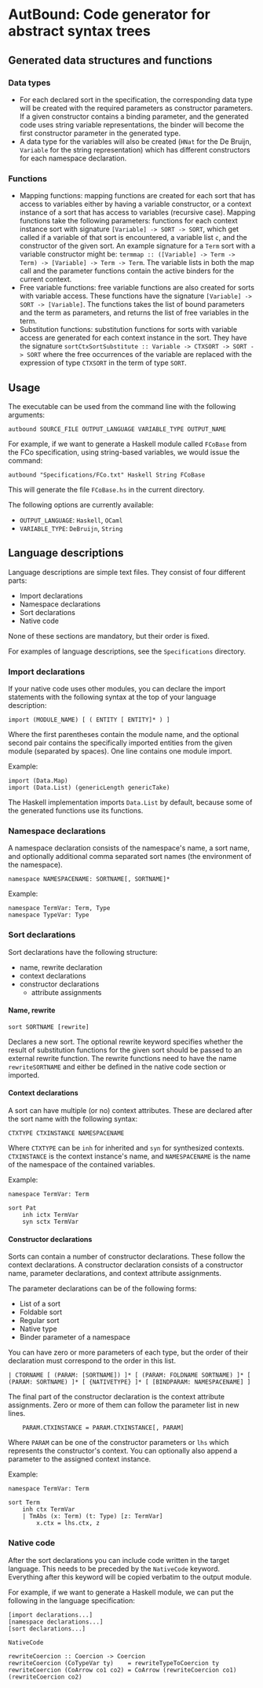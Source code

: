 # AutBound: Code generator for abstract syntax trees

## Generated data structures and functions

### Data types

- For each declared sort in the specification, the corresponding data type will
  be created with the required parameters as constructor parameters. If a given
  constructor contains a binding parameter, and the generated code uses string
  variable representations, the binder will become the first constructor
  parameter in the generated type.
- A data type for the variables will also be created (`HNat` for the De Bruijn,
  `Variable` for the string representation) which has different constructors for
  each namespace declaration.

### Functions

- Mapping functions: mapping functions are created for each sort that has access
  to variables either by having a variable constructor, or a context instance of
  a sort that has access to variables (recursive case). Mapping functions take
  the following parameters: functions for each context instance sort with
  signature `[Variable] -> SORT -> SORT`, which get called if a variable of that
  sort is encountered, a variable list `c`, and the constructor of the given
  sort. An example signature for a `Term` sort with a variable constructor might
  be: `termmap :: ([Variable] -> Term -> Term) -> [Variable] -> Term -> Term`.
  The variable lists in both the map call and the parameter functions contain
  the active binders for the current context.
- Free variable functions: free variable functions are also created for sorts
  with variable access. These functions have the signature
  `[Variable] -> SORT -> [Variable]`. The functions takes the list of bound
  parameters and the term as parameters, and returns the list of free variables
  in the term.
- Substitution functions: substitution functions for sorts with variable access
  are generated for each context instance in the sort. They have the signature
  `sortCtxSortSubstitute :: Variable -> CTXSORT -> SORT -> SORT` where the free
  occurrences of the variable are replaced with the expression of type `CTXSORT`
  in the term of type `SORT`.

## Usage

The executable can be used from the command line with the following arguments:

```
autbound SOURCE_FILE OUTPUT_LANGUAGE VARIABLE_TYPE OUTPUT_NAME
```

For example, if we want to generate a Haskell module called `FCoBase` from the
FCo specification, using string-based variables, we would issue the command:

```
autbound "Specifications/FCo.txt" Haskell String FCoBase
```

This will generate the file `FCoBase.hs` in the current directory.

The following options are currently available:
- `OUTPUT_LANGUAGE`: `Haskell`, `OCaml`
- `VARIABLE_TYPE`: `DeBruijn`, `String`

## Language descriptions

Language descriptions are simple text files. They consist of four different
parts:

- Import declarations
- Namespace declarations
- Sort declarations
- Native code

None of these sections are mandatory, but their order is fixed.

For examples of language descriptions, see the `Specifications` directory.

### Import declarations

If your native code uses other modules, you can declare the import statements
with the following syntax at the top of your language description:

```
import (MODULE_NAME) [ ( ENTITY [ ENTITY]* ) ]
```

Where the first parentheses contain the module name, and the optional second
pair contains the specifically imported entities from the given module
(separated by spaces). One line contains one module import.

Example:

```
import (Data.Map)
import (Data.List) (genericLength genericTake)
```

The Haskell implementation imports `Data.List` by default, because some of the
generated functions use its functions.

### Namespace declarations

A namespace declaration consists of the namespace's name, a sort name, and
optionally additional comma separated sort names (the environment of the
namespace).

```
namespace NAMESPACENAME: SORTNAME[, SORTNAME]*
```

Example:
```
namespace TermVar: Term, Type
namespace TypeVar: Type
```

### Sort declarations

Sort declarations have the following structure:

- name, rewrite declaration
- context declarations
- constructor declarations
    + attribute assignments

#### Name, rewrite

```
sort SORTNAME [rewrite]
```

Declares a new sort. The optional rewrite keyword specifies whether the result
of substitution functions for the given sort should be passed to an external
rewrite function. The rewrite functions need to have the name `rewriteSORTNAME`
and either be defined in the native code section or imported.

#### Context declarations

A sort can have multiple (or no) context attributes. These are declared after
the sort name with the following syntax:

```
CTXTYPE CTXINSTANCE NAMESPACENAME
```

Where `CTXTYPE` can be `inh` for inherited and `syn` for synthesized contexts.
`CTXINSTANCE` is the context instance's name, and `NAMESPACENAME` is the name
of the namespace of the contained variables.

Example:
```
namespace TermVar: Term

sort Pat
    inh ictx TermVar
    syn sctx TermVar
```

#### Constructor declarations

Sorts can contain a number of constructor declarations. These follow the context
declarations. A constructor declaration consists of a constructor name,
parameter declarations, and context attribute assignments.

The parameter declarations can be of the following forms:
- List of a sort
- Foldable sort
- Regular sort
- Native type
- Binder parameter of a namespace

You can have zero or more parameters of each type, but the order of their
declaration must correspond to the order in this list.

```
| CTORNAME [ (PARAM: [SORTNAME]) ]* [ (PARAM: FOLDNAME SORTNAME) ]* [ (PARAM: SORTNAME) ]* [ {NATIVETYPE} ]* [ [BINDPARAM: NAMESPACENAME] ]
```

The final part of the constructor declaration is the context attribute
assignments. Zero or more of them can follow the parameter list in new lines.

```
    PARAM.CTXINSTANCE = PARAM.CTXINSTANCE[, PARAM]
```

Where `PARAM` can be one of the constructor parameters or `lhs` which represents
the constructor's context. You can optionally also append a parameter to the
assigned context instance.

Example:

```
namespace TermVar: Term

sort Term
    inh ctx TermVar
    | TmAbs (x: Term) (t: Type) [z: TermVar]
        x.ctx = lhs.ctx, z
```

### Native code

After the sort declarations you can include code written in the target language.
This needs to be preceded by the `NativeCode` keyword. Everything after this
keyword will be copied verbatim to the output module.

For example, if we want to generate a Haskell module, we can put the following
in the language specification:

```
[import declarations...]
[namespace declarations...]
[sort declarations...]

NativeCode

rewriteCoercion :: Coercion -> Coercion
rewriteCoercion (CoTypeVar ty)    = rewriteTypeToCoercion ty
rewriteCoercion (CoArrow co1 co2) = CoArrow (rewriteCoercion co1) (rewriteCoercion co2)
```
